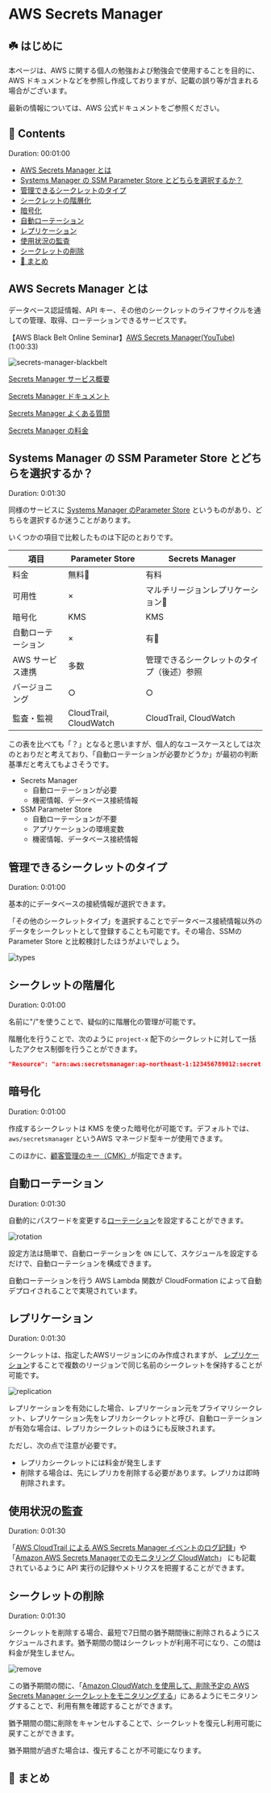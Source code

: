 # AWS Secrets Manager<!-- omit in toc -->

## ☘️ はじめに<!-- omit in toc -->

本ページは、AWS に関する個人の勉強および勉強会で使用することを目的に、AWS ドキュメントなどを参照し作成しておりますが、記載の誤り等が含まれる場合がございます。

最新の情報については、AWS 公式ドキュメントをご参照ください。

## 👀 Contents<!-- omit in toc -->

Duration: 00:01:00

- [AWS Secrets Manager とは](#aws-secrets-manager-とは)
- [Systems Manager の SSM Parameter Store とどちらを選択するか？](#systems-manager-の-ssm-parameter-store-とどちらを選択するか)
- [管理できるシークレットのタイプ](#管理できるシークレットのタイプ)
- [シークレットの階層化](#シークレットの階層化)
- [暗号化](#暗号化)
- [自動ローテーション](#自動ローテーション)
- [レプリケーション](#レプリケーション)
- [使用状況の監査](#使用状況の監査)
- [シークレットの削除](#シークレットの削除)
- [📖 まとめ](#-まとめ)

## AWS Secrets Manager とは

データベース認証情報、API キー、その他のシークレットのライフサイクルを通しての管理、取得、ローテーションできるサービスです。

【AWS Black Belt Online Seminar】[AWS Secrets Manager(YouTube)](https://youtu.be/r7JQSBaQwh4)(1:00:33)

![secrets-manager-blackbelt](/images/blackbelt/)

[Secrets Manager サービス概要](https://aws.amazon.com/jp/secrets-manager/)

[Secrets Manager ドキュメント](https://docs.aws.amazon.com/ja_jp/secretsmanager/?id=docs_gateway)

[Secrets Manager よくある質問](https://aws.amazon.com/jp/secrets-managerxx/faqs/)

[Secrets Manager の料金](https://aws.amazon.com/jp/secrets-manager/pricing/)

## Systems Manager の SSM Parameter Store とどちらを選択するか？

Duration: 0:01:30

同様のサービスに [Systems Manager のParameter Store](https://docs.aws.amazon.com/ja_jp/systems-manager/latest/userguide/systems-manager-parameter-store.html) というものがあり、どちらを選択するか迷うことがあります。

いくつかの項目で比較したものは下記のとおりです。

| 項目 | Parameter Store | Secrets Manager |
| --- |  --- |  --- | 
| 料金 | 無料👑 | 有料 |
| 可用性 | × | マルチリージョンレプリケーション👑 |
| 暗号化 | KMS | KMS |
| 自動ローテーション | ×| 有👑 |
| AWS サービス連携 | 多数 | 管理できるシークレットのタイプ（後述）参照 |
| バージョニング | ○ | ○ |
| 監査・監視 | CloudTrail, CloudWatch | CloudTrail, CloudWatch |

この表を比べても「？」となると思いますが、個人的なユースケースとしては次のとおりだと考えており、「自動ローテーションが必要かどうか」が最初の判断基準だと考えてもよさそうです。

- Secrets Manager
  - 自動ローテーションが必要
  - 機密情報、データベース接続情報
- SSM Parameter Store
  - 自動ローテーションが不要
  - アプリケーションの環境変数
  - 機密情報、データベース接続情報

## 管理できるシークレットのタイプ

Duration: 0:01:00

基本的にデータベースの接続情報が選択できます。

「その他のシークレットタイプ」を選択することでデータベース接続情報以外のデータをシークレットとして登録することも可能です。その場合、SSMのParameter Store と比較検討したほうがよいでしょう。

![types](/images/secretsmanager/secrets-types.jpg)

## シークレットの階層化

Duration: 0:01:00

名前に"/"を使うことで、疑似的に階層化の管理が可能です。

階層化を行うことで、次のように `project-x` 配下のシークレットに対して一括したアクセス制御を行うことができます。

```json
"Resource": "arn:aws:secretsmanager:ap-northeast-1:123456789012:secret:project-x/*"
```

## 暗号化

Duration: 0:01:00

作成するシークレットは KMS を使った暗号化が可能です。デフォルトでは、`aws/secretsmanager` というAWS マネージド型キーが使用できます。

このほかに、[顧客管理のキー（CMK）](https://docs.aws.amazon.com/ja_jp/kms/latest/developerguide/concepts.html#customer-cmk)が指定できます。

## 自動ローテーション

Duration: 0:01:30

自動的にパスワードを変更する[ローテーション](https://docs.aws.amazon.com/ja_jp/secretsmanager/latest/userguide/rotating-secrets.html)を設定することができます。

![rotation](/images/secretsmanager/secrets-rotation.jpg)

設定方法は簡単で、自動ローテーションを `ON` にして、スケジュールを設定するだけで、自動ローテーションを構成できます。

自動ローテーションを行う AWS Lambda 関数が CloudFormation によって自動デプロイされることで実現されています。

## レプリケーション

Duration: 0:01:30

シークレットは、指定したAWSリージョンにのみ作成されますが、
[レプリケーション](https://docs.aws.amazon.com/ja_jp/secretsmanager/latest/userguide/create-manage-multi-region-secrets.html)することで複数のリージョンで同じ名前のシークレットを保持することが可能です。

![replication](/images/secretsmanager/secrets-replication.jpg)

レプリケーションを有効にした場合、レプリケーション元をプライマリシークレット、レプリケーション先をレプリカシークレットと呼び、自動ローテーションが有効な場合は、レプリカシークレットのほうにも反映されます。

ただし、次の点で注意が必要です。

- レプリカシークレットには料金が発生します
- 削除する場合は、先にレプリカを削除する必要があります。レプリカは即時削除されます。

## 使用状況の監査

Duration: 0:01:30

「[AWS CloudTrail による AWS Secrets Manager イベントのログ記録](https://docs.aws.amazon.com/ja_jp/secretsmanager/latest/userguide/monitoring-cloudtrail.html)」や「[Amazon AWS Secrets Managerでのモニタリング CloudWatch](https://docs.aws.amazon.com/ja_jp/secretsmanager/latest/userguide/monitoring-cloudwatch.html)」 にも記載されているように API 実行の記録やメトリクスを把握することができます。

## シークレットの削除

Duration: 0:01:30

シークレットを削除する場合、最短で7日間の猶予期間後に削除されるようにスケジュールされます。猶予期間の間はシークレットが利用不可になり、この間は料金が発生しません。

![remove](/images/secretsmanager/secrets-remove.png)

この猶予期間の間に、「[Amazon CloudWatch を使用して、削除予定の AWS Secrets Manager シークレットをモニタリングする](https://docs.aws.amazon.com/ja_jp/secretsmanager/latest/userguide/monitoring_cloudwatch_deleted-secrets.html)」にあるようにモニタリングすることで、利用有無を確認することができます。

猶予期間の間に削除をキャンセルすることで、シークレットを復元し利用可能に戻すことができます。

猶予期間が過ぎた場合は、復元することが不可能になります。

## 📖 まとめ
